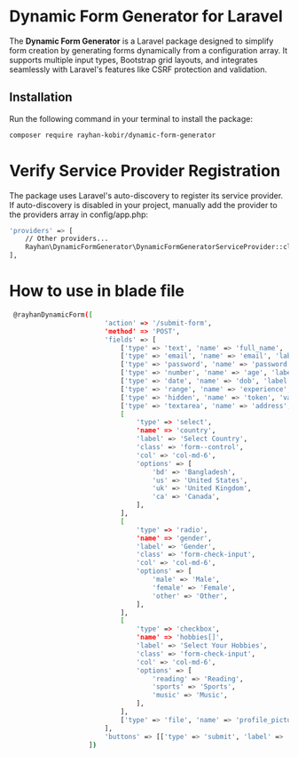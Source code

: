 # Dynamic Form Generator for Laravel
The **Dynamic Form Generator** is a Laravel package designed to simplify form creation by generating forms dynamically from a configuration array. It supports multiple input types, Bootstrap grid layouts, and integrates seamlessly with Laravel's features like CSRF protection and validation.
## Installation
Run the following command in your terminal to install the package:
```bash
composer require rayhan-kobir/dynamic-form-generator
```
# Verify Service Provider Registration
The package uses Laravel's auto-discovery to register its service provider. If auto-discovery is disabled in your project, manually add the provider to the providers array in config/app.php:
```bash
'providers' => [
    // Other providers...
    Rayhan\DynamicFormGenerator\DynamicFormGeneratorServiceProvider::class,
],
```
# How to use in blade file
```bash
 @rayhanDynamicForm([
                        'action' => '/submit-form',
                        'method' => 'POST',
                        'fields' => [
                            ['type' => 'text', 'name' => 'full_name', 'label' => 'Full Name', 'class' => 'form--control', 'col' => 'col-md-6'],
                            ['type' => 'email', 'name' => 'email', 'label' => 'Email Address', 'class' => 'form--control', 'col' => 'col-md-6'],
                            ['type' => 'password', 'name' => 'password', 'label' => 'Password', 'class' => 'form--control', 'col' => 'col-md-6'],
                            ['type' => 'number', 'name' => 'age', 'label' => 'Your Age', 'class' => 'form--control', 'col' => 'col-md-6'],
                            ['type' => 'date', 'name' => 'dob', 'label' => 'Date of Birth', 'class' => 'form--control', 'col' => 'col-md-6'],
                            ['type' => 'range', 'name' => 'experience', 'label' => 'Experience Level', 'min' => 1, 'max' => 10, 'class' => 'form--control', 'col' => 'col-md-6'],
                            ['type' => 'hidden', 'name' => 'token', 'value' => 'xyz123'],
                            ['type' => 'textarea', 'name' => 'address', 'label' => 'Your Address', 'class' => 'form--control', 'col' => 'col-md-12'],
                            [
                                'type' => 'select',
                                'name' => 'country',
                                'label' => 'Select Country',
                                'class' => 'form--control',
                                'col' => 'col-md-6',
                                'options' => [
                                    'bd' => 'Bangladesh',
                                    'us' => 'United States',
                                    'uk' => 'United Kingdom',
                                    'ca' => 'Canada',
                                ],
                            ],
                            [
                                'type' => 'radio',
                                'name' => 'gender',
                                'label' => 'Gender',
                                'class' => 'form-check-input',
                                'col' => 'col-md-6',
                                'options' => [
                                    'male' => 'Male',
                                    'female' => 'Female',
                                    'other' => 'Other',
                                ],
                            ],
                            [
                                'type' => 'checkbox',
                                'name' => 'hobbies[]',
                                'label' => 'Select Your Hobbies',
                                'class' => 'form-check-input',
                                'col' => 'col-md-6',
                                'options' => [
                                    'reading' => 'Reading',
                                    'sports' => 'Sports',
                                    'music' => 'Music',
                                ],
                            ],
                            ['type' => 'file', 'name' => 'profile_picture', 'label' => 'Upload Profile Picture', 'class' => 'form--control', 'col' => 'col-md-6'],
                        ],
                        'buttons' => [['type' => 'submit', 'label' => 'Submit', 'class' => 'btn btn--base'], ['type' => 'reset', 'label' => 'Reset', 'class' => 'btn btn--danger']],
                    ])

```
